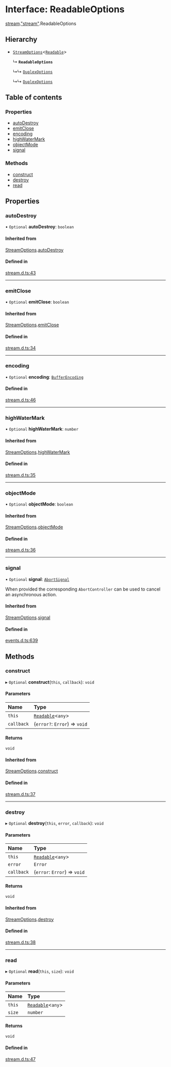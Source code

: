 # Interface: ReadableOptions

[stream](../modules/stream.md).["stream"](../modules/stream._stream_.md).ReadableOptions

## Hierarchy

- [`StreamOptions`](stream._stream_.StreamOptions.md)<[`Readable`](../classes/stream._stream_.Readable.md)\>

  ↳ **`ReadableOptions`**

  ↳↳ [`DuplexOptions`](stream._stream_.DuplexOptions.md)

  ↳↳ [`DuplexOptions`](stream._node_stream_.DuplexOptions.md)

## Table of contents

### Properties

- [autoDestroy](stream._stream_.ReadableOptions.md#autodestroy)
- [emitClose](stream._stream_.ReadableOptions.md#emitclose)
- [encoding](stream._stream_.ReadableOptions.md#encoding)
- [highWaterMark](stream._stream_.ReadableOptions.md#highwatermark)
- [objectMode](stream._stream_.ReadableOptions.md#objectmode)
- [signal](stream._stream_.ReadableOptions.md#signal)

### Methods

- [construct](stream._stream_.ReadableOptions.md#construct)
- [destroy](stream._stream_.ReadableOptions.md#destroy)
- [read](stream._stream_.ReadableOptions.md#read)

## Properties

### autoDestroy

• `Optional` **autoDestroy**: `boolean`

#### Inherited from

[StreamOptions](stream._stream_.StreamOptions.md).[autoDestroy](stream._stream_.StreamOptions.md#autodestroy)

#### Defined in

[stream.d.ts:43](https://github.com/goodcodedev/bun-types/blob/8bd1b3a/stream.d.ts#L43)

___

### emitClose

• `Optional` **emitClose**: `boolean`

#### Inherited from

[StreamOptions](stream._stream_.StreamOptions.md).[emitClose](stream._stream_.StreamOptions.md#emitclose)

#### Defined in

[stream.d.ts:34](https://github.com/goodcodedev/bun-types/blob/8bd1b3a/stream.d.ts#L34)

___

### encoding

• `Optional` **encoding**: [`BufferEncoding`](../modules/bun.md#bufferencoding)

#### Defined in

[stream.d.ts:46](https://github.com/goodcodedev/bun-types/blob/8bd1b3a/stream.d.ts#L46)

___

### highWaterMark

• `Optional` **highWaterMark**: `number`

#### Inherited from

[StreamOptions](stream._stream_.StreamOptions.md).[highWaterMark](stream._stream_.StreamOptions.md#highwatermark)

#### Defined in

[stream.d.ts:35](https://github.com/goodcodedev/bun-types/blob/8bd1b3a/stream.d.ts#L35)

___

### objectMode

• `Optional` **objectMode**: `boolean`

#### Inherited from

[StreamOptions](stream._stream_.StreamOptions.md).[objectMode](stream._stream_.StreamOptions.md#objectmode)

#### Defined in

[stream.d.ts:36](https://github.com/goodcodedev/bun-types/blob/8bd1b3a/stream.d.ts#L36)

___

### signal

• `Optional` **signal**: [`AbortSignal`](../modules/globals.md#abortsignal)

When provided the corresponding `AbortController` can be used to cancel an asynchronous action.

#### Inherited from

[StreamOptions](stream._stream_.StreamOptions.md).[signal](stream._stream_.StreamOptions.md#signal)

#### Defined in

[events.d.ts:639](https://github.com/goodcodedev/bun-types/blob/8bd1b3a/events.d.ts#L639)

## Methods

### construct

▸ `Optional` **construct**(`this`, `callback`): `void`

#### Parameters

| Name | Type |
| :------ | :------ |
| `this` | [`Readable`](../classes/stream._stream_.Readable.md)<`any`\> |
| `callback` | (`error?`: `Error`) => `void` |

#### Returns

`void`

#### Inherited from

[StreamOptions](stream._stream_.StreamOptions.md).[construct](stream._stream_.StreamOptions.md#construct)

#### Defined in

[stream.d.ts:37](https://github.com/goodcodedev/bun-types/blob/8bd1b3a/stream.d.ts#L37)

___

### destroy

▸ `Optional` **destroy**(`this`, `error`, `callback`): `void`

#### Parameters

| Name | Type |
| :------ | :------ |
| `this` | [`Readable`](../classes/stream._stream_.Readable.md)<`any`\> |
| `error` | `Error` |
| `callback` | (`error`: `Error`) => `void` |

#### Returns

`void`

#### Inherited from

[StreamOptions](stream._stream_.StreamOptions.md).[destroy](stream._stream_.StreamOptions.md#destroy)

#### Defined in

[stream.d.ts:38](https://github.com/goodcodedev/bun-types/blob/8bd1b3a/stream.d.ts#L38)

___

### read

▸ `Optional` **read**(`this`, `size`): `void`

#### Parameters

| Name | Type |
| :------ | :------ |
| `this` | [`Readable`](../classes/stream._stream_.Readable.md)<`any`\> |
| `size` | `number` |

#### Returns

`void`

#### Defined in

[stream.d.ts:47](https://github.com/goodcodedev/bun-types/blob/8bd1b3a/stream.d.ts#L47)
